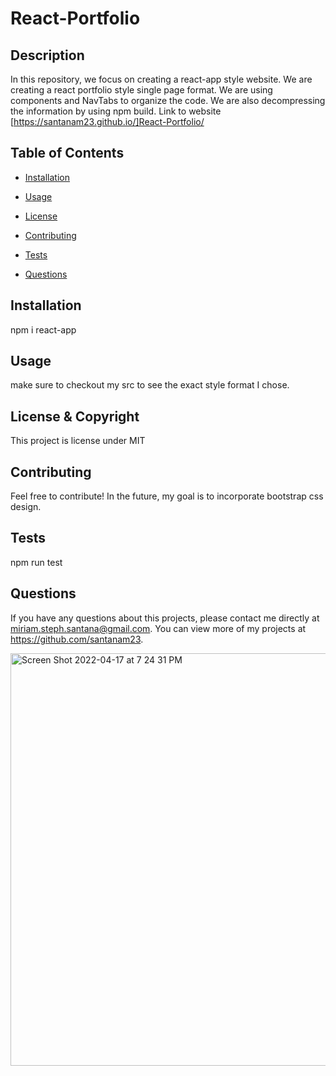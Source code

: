 # React-Portfolio
  
  ## Description 
  In this repository, we focus on creating a react-app style website. We are creating a react portfolio style single page format. We are using components and NavTabs to organize the code. We are also decompressing the information by using npm build. Link to website [https://santanam23.github.io/]React-Portfolio/
  ## Table of Contents
  * [Installation](#installation)

  * [Usage](#usage)

  * [License](#license)

  * [Contributing](#contributing)

  * [Tests](#tests)
  
  * [Questions](#questions)
  
  ## Installation 
  npm i react-app

  ## Usage 
  make sure to checkout my src to see the exact style format I chose.

  ## License & Copyright
  This project is license under MIT

  ## Contributing 
  Feel free to contribute! In the future, my goal is to incorporate bootstrap css design.

  ## Tests
  npm run test
  
  ## Questions
  If you have any questions about this projects, please contact me directly at miriam.steph.santana@gmail.com. You can view more of my projects at https://github.com/santanam23.
  

<img width="660" alt="Screen Shot 2022-04-17 at 7 24 31 PM" src="https://user-images.githubusercontent.com/94243898/163737799-6ec42e3e-53b8-416d-a066-8f09808ca17a.png">